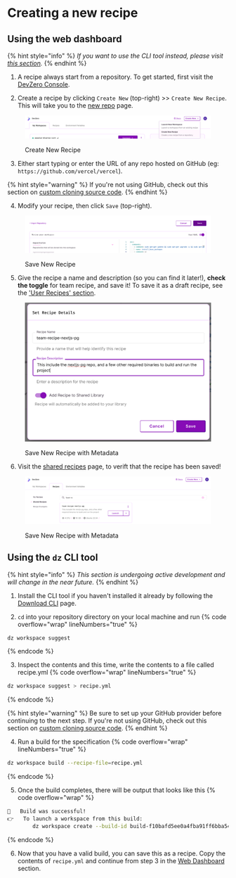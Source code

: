 # Creating a new recipe

## Using the web dashboard

{% hint style="info" %}
_If you want to use the CLI tool instead, please visit [this section](#using-the-dz-cli-tool)._
{% endhint %}

1. A recipe always start from a repository. To get started, first visit the [DevZero Console](devzero.io/dashboard). 

2. Create a recipe by clicking `Create New` (top-right) >> `Create New Recipe`. This will take you to the [new repo](https://www.devzero.io/dashboard/new/repo) page.
<figure><img src="../.gitbook/assets/create-new-recipe.png" alt=""><figcaption><p>Create New Recipe</p></figcaption></figure>

3. Either start typing or enter the URL of any repo hosted on GitHub (eg: `https://github.com/vercel/vercel`). 

{% hint style="warning" %}
If you're not using GitHub, check out this section on [custom cloning source code](code.md#advanced-custom-ways-of-clone-code).
{% endhint %}

4. Modify your recipe, then click `Save` (top-right).
<figure><img src="../.gitbook/assets/save-new-recipe.png" alt=""><figcaption><p>Save New Recipe</p></figcaption></figure>

5. Give the recipe a name and description (so you can find it later!), **check the toggle** for team recipe, and save it! To save it as a draft recipe, see the ['User Recipes' section](types.md#user-or-draft-recipes).
<figure><img src="../.gitbook/assets/save-new-recipe-with-metadata.png" alt=""><figcaption><p>Save New Recipe with Metadata</p></figcaption></figure>

6. Visit the [shared recipes](https://www.devzero.io/dashboard/recipes#shared) page, to verift that the recipe has been saved!
<figure><img src="../.gitbook/assets/saved-recipes-list.png" alt=""><figcaption><p>Save New Recipe with Metadata</p></figcaption></figure>


## Using the `dz` CLI tool

{% hint style="info" %}
_This section is undergoing active development and will change in the near future._
{% endhint %}

1. Install the CLI tool if you haven't installed it already by following the [Download CLI](../getting-started/install-devzero/download.md) page.

2. `cd` into your repository directory on your local machine and run
{% code overflow="wrap" lineNumbers="true" %}
```bash
dz workspace suggest
```
{% endcode %}

3. Inspect the contents and this time, write the contents to a file called recipe.yml
{% code overflow="wrap" lineNumbers="true" %}
```bash
dz workspace suggest > recipe.yml
```
{% endcode %}

{% hint style="warning" %}
Be sure to set up your GitHub provider before continuing to the next step. If you're not using GitHub, check out this section on [custom cloning source code](code.md#advanced-custom-ways-of-clone-code).
{% endhint %}

4. Run a build for the specification
{% code overflow="wrap" lineNumbers="true" %}
```bash
dz workspace build --recipe-file=recipe.yml
```
{% endcode %}

5. Once the build completes, there will be output that looks like this
{% code overflow="wrap" %}
```bash
🚀	Build was successful!
👉	To launch a workspace from this build:
		dz workspace create --build-id build-f10bafd5ee0a4fba91ff6bba54f23e9c --recipe-id recipe-9a33ea10b2554b00ae7e73c02b341048
```
{% endcode %}

6. Now that you have a valid build, you can save this as a recipe. Copy the contents of `recipe.yml` and continue from step 3 in the [Web Dashboard](#using-the-web-dashboard) section.
